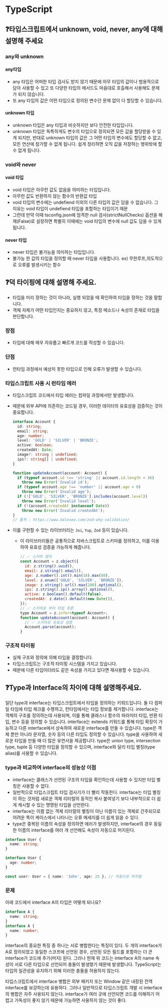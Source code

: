 # TypeScript

## ❓타입스크립트에서 unknown, void, never, any에 대해 설명해 주세요

### any와 unknown

#### any타입

- any 타입은 어떠한 타입 검사도 받지 않기 때문에 아무 타입의 값이나 범용적으로 담아 사용할 수 있고 또 다양한 타입의 메서드도 마음대로 호출해서 사용해도 문제가 되지 않습니다.
- 또 any 타입의 값은 어떤 타입으로 정의된 변수던 문제 없이 다 할당할 수 있습니다.

#### unknown 타입

- unknown 타입은 any 타입과 비슷하지만 보다 안전한 타입입니다.
- unknown 타입은 독특하게도 변수의 타입으로 정의되면 모든 값을 할당받을 수 있게 되지만, 반대로 unknown 타입의 값은 그 어떤 타입의 변수에도 할당할 수 없고, 모든 연산에 참가할 수 없게 됩니다. 쉽게 정리하면 오직 값을 저장하는 행위밖에 할 수 없게 됩니다.

### void와 never

#### void 타입

- void 타입은 아무런 값도 없음을 의미하는 타입입니다.
- 아무런 값도 반환하지 않는 함수의 반환값 타입
- void 타입의 변수에는 undefiend 이외의 다른 타입의 값은 담을 수 없습니다. 그 이유는 void 타입이 undefiend 타입을 포함하는 타입이기 때문
- 그런데 만약 이때 tsconfig.json에 엄격한 null 검사(strictNullChecks) 옵션을 해제(False)로 설정하면 특별히 이때에는 void 타입의 변수에 null 값도 담을 수 있게 됩니다.

#### never 타입

- never 타입은 불가능을 의미하는 타입입니다.
- 불가능 한 값의 타입을 정의할 때 never 타입을 사용합니다. ex) 무한루프,의도적으로 오류를 발생시키는 함수

## ❓덕 타이핑에 대해 설명해 주세요.

- 타입을 미리 정하는 것이 아니라, 실행 되었을 때 확인하여 타입을 정하는 것을 말합니다.
- 객체 자체가 어떤 타입인지는 중요하지 않고, 특정 메소드나 속성의 존재로 타입을 판단합니다.

### 장점

- 타입에 대해 매우 자유롭고 빠르게 코드를 작성할 수 있습니다.

### 단점

- 런타임 과정에서 예상치 못한 타입으로 인해 오류가 발생할 수 있습니다.

### 타입스크립트 사용 시 런타임 에러

- 타입스크립트 코드에서 타입 에러는 컴파일 과정에서만 발생합니다.
- 때문에 외부 API에 의존하는 코드일 경우, 이러한 데이터의 유효성을 검증하는 것이 중요합니다.

  ```ts
  interface Account {
    id: string;
    email: string;
    age: number;
    level: 'GOLD' | 'SILVER' | 'BRONZE';
    active: boolean;
    createdAt: Date;
    image?: string | undefined;
    ips?: string[] | undefined;
  }

  function updateAccount(account: Account) {
    if (typeof account.id !== 'string' || account.id.length < 36)
      throw new Error('Invalid id');
    if (typeof account.age !== 'number' || account.age < 0)
      throw new Error('Invalid age');
    if (!['GOLD', 'SILVER', 'BRONZE'].includes(account.level))
      throw new Error('Invalid level');
    if (!(account.createdAt instanceof Date))
      throw new Error('Invalid createdAt');
  }
  // 출처 : https://www.daleseo.com/zod-why-validation/
  ```

- 이를 구현할 수 있는 라이브러리는 `Joi`, `Yup`, `Zod` 등이 있습니다.
  - 이 라이브러리들은 공통적으로 자바스크립트로 스키마를 정의하고, 이를 이용하여 유효성 검증을 가능하게 해줍니다.
    ```js
    // ✅ 스키마 정의
    const Account = z.object({
      id: z.string().uuid(),
      email: z.string().email(),
      age: z.number().int().min(18).max(80),
      level: z.enum(['GOLD', 'SILVER', 'BRONZE']),
      image: z.string().url().max(200).optional(),
      ips: z.string().ip().array().optional(),
      active: z.boolean().default(false),
      createdAt: z.date().default(new Date()),
    });
    // ✅ 스키마로 부터 타입 추론
    type Account = z.infer<typeof Account>;
    function updateAccount(account: Account) {
      // ✅ 스키마로 유효성 검증
      Account.parse(account);
    }
    ```

### 구조적 타이핑

- 실제 구조와 정의에 의해 타입을 결정합니다.
- 타입스크립트는 구조적 타이핑 시스템을 가지고 있습니다.
- 때문에 다른 타입이더라도 같은 속성을 가지고 있다면 재사용할 수 있습니다.

## ❓Type과 Interface의 차이에 대해 설명해주세요.

일단 type과 interface는 타입스크립트에서 타입을 정의하는 키워드입니다. 둘 다 컴파일 타임에 타입 체크를 수행하고, 런타임에서는 타입 정보를 제거합니다.
interface는 객체의 구조를 정의하는데 사용되며, 이를 통해 클래스나 함수의 파라미터 타입, 반환 타입, 변수 등을 정의할 수 있습니다. interface는 extends 키워드를 통해 타입 확장이 가능하고 다른 interface에서 상속하여 새로운 interface를 만들 수 있습니다.
type은 객체 뿐만 아니라 문자열, 숫자 등의 다른 타입도 정의할 수 있습니다. type을 사용하여 새로운 타입을 만들 때 더 많은 유연서을 제공합니다. type은 union type, intersection type, tuple 등 다양한 타입을 정의할 수 있으며, interface와 달리 타입 별칭(type alias)를 사용할 수 있습니다.

### type과 비교하여 interface의 성능상 이점

- interface는 클래스가 선언된 구조의 타입을 확인하는데 사용할 수 있지만 타입 별칭은 사용할 수 없다.
- 일반적으로 타입스크립트 타입 검사기가 더 빨리 작동한다. interface는 타입 별칭이 하는 것처럼 새로운 객체 리터럴의 동적인 복사 붙여넣기 보다 내부적으로 더 쉽게 캐시할 수 있는 명명된 타입을 선언한다.
- interface는 이름 없는 객체 리터럴의 별칭이 아닌 이름이 있는 객체로 간주되므로 어려운 특이 케이스에서 나타나는 오류 메세지를 더 쉽게 읽을 수 있다.
- type은 중복된 이름의 속성을 정의하면 에러가 발생하지만, interface의 경우 동일한 이름의 interface를 여러 개 선언해도 속성이 자동으로 머지된다.

```ts
interface User {
  name: string;
}

interface User {
  age: number;
}

const user: User = { name: 'John', age: 25 }; // 자동으로 머지됨
```

### 문제

아래 코드에서 interface A의 타입은 어떻게 되나요?

```ts
interface A {
  name: string;
}
interface A {
  name: number;
}
```

interface의 중요한 특징 중 하나는 서로 병합한다는 특징이 있다. 두 개의 interface가 A로 정의되었고 동일한 스코프에 선언된 경우, 선언된 모든 필드를 포함하는 더 큰 interface가 코드에 추가(머지) 된다.
그러나 현재 위 코드는 interface A의 name 속성이 서로 다른 타입으로 선언되어 충돌이 발생했기 때문에 발생합니다. TypeScript는 타입의 일관성을 유지하기 위해 이러한 충돌을 허용하지 않는다.

타입스크립트에서 interface 병합은 외부 패키지 또는 Window 같은 내장된 전역 interface를 보강하는데 유용하다. 그러나 일반적으로 타입스크립트 개발 시 interface의 병합은 자주 사용되지 않는다. interface가 여러 곳에 선언되면 코드를 이해하기 어렵고 가독성이 좋지 않기 때문에 가능하면 사용하지 않는 것이 좋다.
